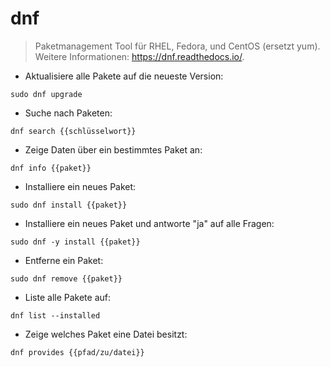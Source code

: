 # dnf

> Paketmanagement Tool für RHEL, Fedora, und CentOS (ersetzt yum).
> Weitere Informationen: <https://dnf.readthedocs.io/>.

- Aktualisiere alle Pakete auf die neueste Version:

`sudo dnf upgrade`

- Suche nach Paketen:

`dnf search {{schlüsselwort}}`

- Zeige Daten über ein bestimmtes Paket an:

`dnf info {{paket}}`

- Installiere ein neues Paket:

`sudo dnf install {{paket}}`

- Installiere ein neues Paket und antworte "ja" auf alle Fragen:

`sudo dnf -y install {{paket}}`

- Entferne ein Paket:

`sudo dnf remove {{paket}}`

- Liste alle Pakete auf:

`dnf list --installed`

- Zeige welches Paket eine Datei besitzt:

`dnf provides {{pfad/zu/datei}}`
